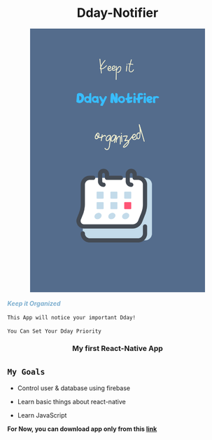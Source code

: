 # <div align='center'>Dday-Notifier</div>

<div style="text-align:center;"><img src="./assets/images/logo.png" width=400px></div>

**_<span  style="color:#7caecf">Keep it Organized</span>_**<br>

`This App will notice your important Dday!`<br>

`You Can Set Your Dday Priority`

### <div align='center'>My first React-Native App</div>

## `My Goals`

- Control user & database using firebase

- Learn basic things about react-native

- Learn JavaScript

**For Now, you can download app only from this [link](https://github.com/alpha-src/Dday_Notifier/blob/main/Dday-Notifier.apk)**
